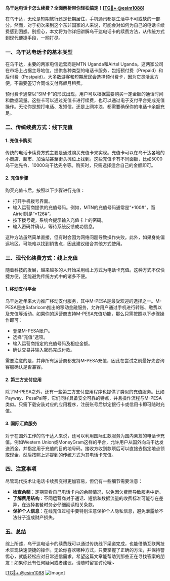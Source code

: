 **乌干达电话卡怎么续费？全面解析带你轻松搞定！[[TG💪+ @esim1088](https://t.me/s/esim1088)]**

在乌干达，无论是短期旅行还是长期居住，手机通讯都是生活中不可或缺的一部分。然而，对于初次来到这个东非国家的人来说，可能会对如何为自己的电话卡续费感到困惑。别担心，本文将为你详细讲解乌干达电话卡的续费方法，从传统方式到现代便捷手段，一网打尽。

### 一、乌干达电话卡的基本类型

在乌干达，主要的两家电信运营商是MTN Uganda和Airtel Uganda。这两家公司在市场上占据主导地位，提供各种类型的电话卡服务，包括预付费（Prepaid）和后付费（Postpaid）。大多数游客和短期居民会选择预付费卡，因为它灵活且方便，不需要签订合同或支付高额月租费。

预付费卡通常以“SIM卡”的形式出现，用户可以根据需要购买一定金额的通话时间和数据流量。这些卡可以通过充值卡进行续费，也可以通过电子支付平台完成充值操作。无论你是想打电话、发短信，还是上网冲浪，都需要确保你的电话卡余额充足。

### 二、传统续费方式：线下充值

#### 1. 充值卡购买
传统的电话卡续费方式主要是通过购买充值卡来实现。充值卡可以在乌干达各地的小商店、超市、加油站甚至街头摊位上找到。这些充值卡有不同面额，比如5000乌干达先令、10000乌干达先令等。购买时，只需选择适合自己的金额即可。

#### 2. 充值步骤
购买充值卡后，按照以下步骤进行充值：
- 打开手机拨号界面。
- 输入运营商提供的充值号码。例如，MTN的充值号码通常是“*100#”，而Airtel则是“*126#”。
- 按下拨号键，系统会提示输入充值卡上的密码。
- 输入密码并确认，等待系统反馈成功信息。

这种方法虽然简单直接，但有时会因为网络问题导致操作失败。此外，如果身处偏远地区，可能难以找到销售点，因此建议结合其他方式使用。

### 三、现代化续费方式：线上充值

随着科技的发展，越来越多的人开始采用线上方式为电话卡充值。这种方式不仅快捷方便，还能避免传统方式中的诸多不便。

#### 1. 移动支付平台
乌干达近年来大力推广移动支付服务，其中M-PESA是最受欢迎的选择之一。M-PESA是由Safaricom推出的移动金融服务，允许用户通过手机进行转账、缴费以及充值等活动。如果你的运营商支持M-PESA充值功能，那么只需按照以下步骤操作即可：

- 登录M-PESA账户。
- 选择“充值”选项。
- 输入运营商指定的充值号码及相应金额。
- 确认交易并输入密码完成付款。

需要注意的是，并非所有运营商都支持M-PESA充值，因此在尝试之前最好先咨询客服确认是否兼容。

#### 2. 第三方支付应用
除了M-PESA之外，还有一些第三方支付应用程序也提供了类似的充值服务。比如Payway、PesaPal等，它们同样具备安全可靠的特点，并且操作流程与M-PESA类似。只需下载安装对应的应用程序，注册账号后绑定银行卡或信用卡即可随时充值。

#### 3. 国际汇款服务
对于在国外工作的乌干达人来说，还可以利用国际汇款服务为国内亲友的电话卡充值。例如Western Union或MoneyGram这样的平台，允许用户从国外向乌干达发送资金，并指定用于充值的目的地号码。接收方收到款项后可以直接去指定地点领取现金，然后按照上述提到的传统方式为其电话卡充值。

### 四、注意事项

尽管现代技术让电话卡续费变得更加容易，但仍有一些细节需要注意：
- **检查余额**：定期查看自己电话卡内的余额情况，以免因欠费而导致服务中断。
- **了解费用结构**：不同运营商对于通话、短信和数据流量的收费标准可能存在差异，在选择套餐时务必仔细阅读相关条款。
- **保护个人信息**：在线充值过程中要特别注意保护个人隐私信息，避免泄露给不法分子造成财产损失。

### 五、总结

综上所述，乌干达电话卡的续费既可以通过传统线下渠道完成，也能借助互联网技术实现快速便捷的操作。无论你喜欢哪种方式，只要掌握了正确的方法，并保持警惕心，就能轻松应对日常通信需求。希望这篇文章能帮助到那些正在寻找答案的朋友！如果你还有任何疑问或者建议，请随时留言讨论哦~

[[TG💪+ @esim1088](https://t.me/s/esim1088) ![Image](https://i.postimg.cc/4NQfJmqS/Snipaste-2025-05-13-00-14-12.png)]